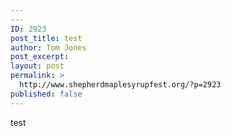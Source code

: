 ```yaml
---
---
ID: 2923
post_title: test
author: Tom Jones
post_excerpt:
layout: post
permalink: >
  http://www.shepherdmaplesyrupfest.org/?p=2923
published: false
---
```

<p>test</p>